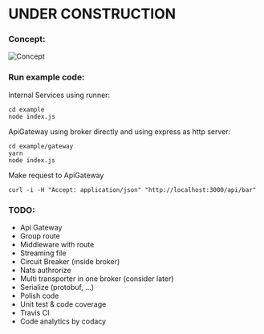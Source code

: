 # UNDER CONSTRUCTION

### Concept:
![Concept](https://i.imgur.com/U2NWxd5.jpg)

### Run example code:
Internal Services using runner:
```
cd example
node index.js
```

ApiGateway using broker directly and using express as http server:
```
cd example/gateway
yarn
node index.js
```

Make request to ApiGateway
```
curl -i -H "Accept: application/json" "http://localhost:3000/api/bar" 
```

### TODO:
- Api Gateway
- Group route
- Middleware with route
- Streaming file
- Circuit Breaker (inside broker)
- Nats authrorize
- Multi transporter in one broker (consider later)
- Serialize (protobuf, ...)
- Polish code
- Unit test & code coverage
- Travis CI
- Code analytics by codacy
